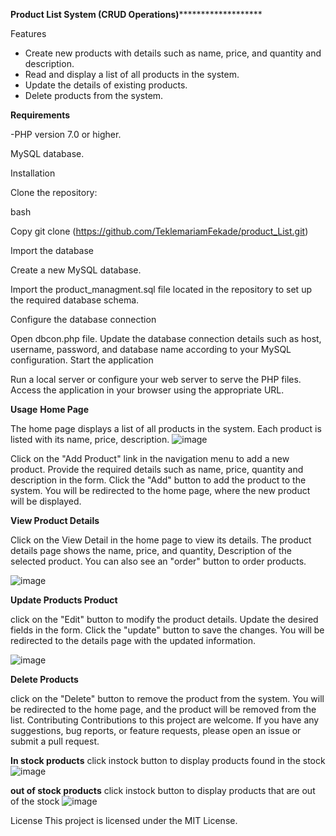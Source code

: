 ****Product List System (CRUD Operations)***********************

Features
- Create new products with details such as name, price, and quantity and description.
- Read and display a list of all products in the system.
- Update the details of existing products.
- Delete products from the system.
  
**Requirements**

  
-PHP version 7.0 or higher.

  MySQL database.
  
Installation

Clone the repository:

bash

Copy
git clone (https://github.com/TeklemariamFekade/product_List.git)

Import the database

Create a new MySQL database.

Import the product_managment.sql file located in the repository to set up the required database schema.

Configure the database connection

Open dbcon.php file.
Update the database connection details such as host, username, password, and database name according to your MySQL configuration.
Start the application

Run a local server or configure your web server to serve the PHP files.
Access the application in your browser using the appropriate URL.


**Usage**
**Home Page**

The home page displays a list of all products in the system.
Each product is listed with its name, price, description.
![image](https://github.com/TeklemariamFekade/product_List/assets/106950388/e33a873e-06fe-454c-9848-7cd387bea47e)


Click on the "Add Product" link in the navigation menu to add a new product.
Provide the required details such as name, price,  quantity and description in the form.
Click the "Add" button to add the product to the system.
You will be redirected to the home page, where the new product will be displayed.


**View Product Details**

Click on the View Detail in the home page to view its details.
The product details page shows the name, price, and quantity, Description of the selected product.
You can also see an "order" button to order products.

![image](https://github.com/TeklemariamFekade/product_List/assets/106950388/564a7686-4133-4aa2-b638-3f5d1401dfdd)


**Update Products Product**

 click on the "Edit" button to modify the product details.
Update the desired fields in the form.
Click the "update" button to save the changes.
You will be redirected to the details page with the updated information.

![image](https://github.com/TeklemariamFekade/product_List/assets/106950388/4e65557f-009a-44f7-92ce-2c8e140de5b7)



**Delete Products**

 click on the "Delete" button to remove the product from the system.
You will be redirected to the home page, and the product will be removed from the list.
Contributing
Contributions to this project are welcome. If you have any suggestions, bug reports, or feature requests, please open an issue or submit a pull request.

**In stock products**
click instock button to display products found in the stock
![image](https://github.com/TeklemariamFekade/product_List/assets/106950388/36bb2a0e-9228-43cf-8187-f1ff2b66bf44)



**out of stock products**
click instock button to display products that are out of the stock
![image](https://github.com/TeklemariamFekade/product_List/assets/106950388/fc62e27b-1d60-42db-b819-548d4ab8a795)


License
This project is licensed under the MIT License.



